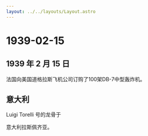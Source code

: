```yaml
---
layout: ../../layouts/Layout.astro
---
```


# 1939-02-15

## 1939 年 2 月 15 日

法国向美国道格拉斯飞机公司订购了100架DB-7中型轰炸机。

## 意大利

Luigi Torelli 号的龙骨于

意大利拉斯佩齐亚。